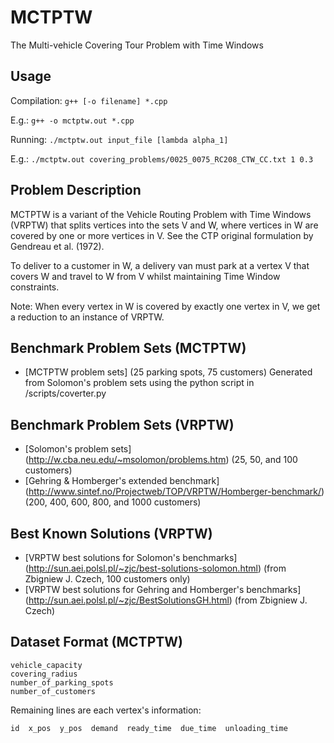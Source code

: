 # MCTPTW

The Multi-vehicle Covering Tour Problem with Time Windows

## Usage

Compilation: `g++ [-o filename] *.cpp`

E.g.: `g++ -o mctptw.out *.cpp`

Running: `./mctptw.out input_file [lambda alpha_1]`

E.g.: `./mctptw.out covering_problems/0025_0075_RC208_CTW_CC.txt 1 0.3`

## Problem Description

MCTPTW is a variant of the Vehicle Routing Problem with Time Windows (VRPTW) that splits vertices into the sets V and W, where vertices in W are covered by one or more vertices in V. See the CTP original formulation by Gendreau et al. (1972).

To deliver to a customer in W, a delivery van must park at a vertex V that covers W and travel to W from V whilst maintaining Time Window constraints.

Note:
When every vertex in W is covered by exactly one vertex in V, we get a reduction to an instance of VRPTW.

## Benchmark Problem Sets (MCTPTW)

- [MCTPTW problem sets] (25 parking spots, 75 customers)
  Generated from Solomon's problem sets using the python script in /scripts/coverter.py

## Benchmark Problem Sets (VRPTW)

- [Solomon's problem sets] (http://w.cba.neu.edu/~msolomon/problems.htm) (25, 50, and 100 customers)
- [Gehring & Homberger's extended benchmark] (http://www.sintef.no/Projectweb/TOP/VRPTW/Homberger-benchmark/) (200, 400, 600, 800, and 1000 customers)

## Best Known Solutions (VRPTW)

- [VRPTW best solutions for Solomon's benchmarks] (http://sun.aei.polsl.pl/~zjc/best-solutions-solomon.html) (from Zbigniew J. Czech, 100 customers only)
- [VRPTW best solutions for Gehring and Homberger's benchmarks] (http://sun.aei.polsl.pl/~zjc/BestSolutionsGH.html) (from Zbigniew J. Czech)

## Dataset Format (MCTPTW)

    vehicle_capacity
    covering_radius
    number_of_parking_spots
    number_of_customers

Remaining lines are each vertex's information:

    id  x_pos  y_pos  demand  ready_time  due_time  unloading_time
